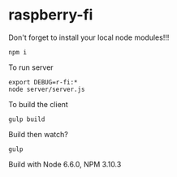 # raspberry-fi

Don't forget to install your local node modules!!!
```
npm i
```

To run server
```
export DEBUG=r-fi:*
node server/server.js
```

To build the client
```
gulp build
```

Build then watch?
```
gulp
```
Build with Node 6.6.0, NPM 3.10.3
